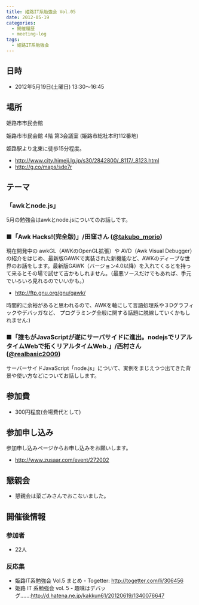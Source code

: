 ```yaml
---
title: 姫路IT系勉強会 Vol.05
date: 2012-05-19
categories:
  - 開催履歴
  - meeting-log
tags:
  - 姫路IT系勉強会
---
```


## 日時

- 2012年5月19日(土曜日) 13:30～16:45

## 場所

姫路市市民会館

姫路市市民会館 4階 第3会議室 (姫路市総社本町112番地)

姫路駅より北東に徒歩15分程度。

- <http://www.city.himeji.lg.jp/s30/2842800/_8117/_8123.html>
- <http://g.co/maps/sde7r>

## テーマ

### 「awkとnode.js」

5月の勉強会はawkとnode.jsについてのお話しです。

### ■「Awk Hacks!(完全版)」/田窪さん ([@takubo\_morio](https://twitter.com/#%21/takubo_morio))

現在開発中の awkGL（AWKのOpenGL拡張）や AVD（Awk Visual Debugger）の紹介をはじめ、最新版GAWKで実装された新機能など、AWKのディープな世界のお話をします。最新版GAWK（バージョン4.0以降）を入れてくるとを持って来るとその場で試せて吉かもしれません。（最悪ソースだけでもあれば、手元でいろいろ見れるのでいいかも。）

- <http://ftp.gnu.org/gnu/gawk/>

時間的に余裕があると思われるので、AWKを軸にして言語処理系や３Dグラフィックやデバッガなど、 プログラミング全般に関する話題に脱線していくかもしれません:)

### ■「誰もがJavaScriptが遂にサーバサイドに進出。nodejsでリアルタイムWebで拓くリアルタイムWeb.」/西村さん ([@realbasic2009](https://twitter.com/#%21/realbasic2009))

サーバーサイドJavaScript「node.js」について、実例をまじえつつ出てきた背景や使い方などについてお話しします。

## 参加費

- 300円程度(会場費代として)

## 参加申し込み

参加申し込みページからお申し込みをお願いします。

- <http://www.zusaar.com/event/272002>

## 懇親会

- 懇親会は菜ごみさんでおこないました。

## 開催後情報

### 参加者

- 22人

### 反応集

- 姫路IT系勉強会 Vol.5 まとめ - Togetter: <http://togetter.com/li/306456>
- 姫路 IT 系勉強会 vol. 5 - 趣味はデバッグ……:<http://d.hatena.ne.jp/kakkun61/20120619/1340076647>
